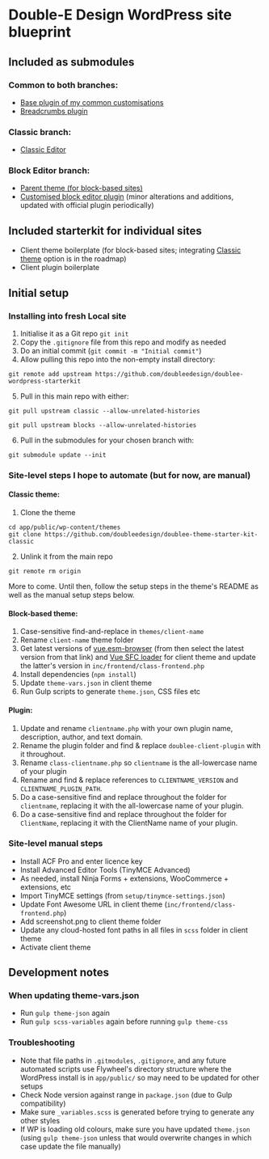 # Double-E Design WordPress site blueprint

## Included as submodules
### Common to both branches:
- [Base plugin of my common customisations](https://github.com/doubleedesign/doublee-base-plugin)
- [Breadcrumbs plugin](https://github.com/doubleedesign/doublee-breadcrumbs)

### Classic branch:
- [Classic Editor](https://github.com/WordPress/classic-editor)

### Block Editor branch:
- [Parent theme (for block-based sites)](https://github.com/doubleedesign/doublee-foundation-theme)
- [Customised block editor plugin](https://github.com/doubleedesign/doublee-gutenberg) (minor alterations and additions, updated with official plugin periodically)

## Included starterkit for individual sites
- Client theme boilerplate (for block-based sites; integrating [Classic theme](https://github.com/doubleedesign/doublee-theme-starter-kit-classic) option is in the roadmap)
- Client plugin boilerplate

## Initial setup

### Installing into fresh Local site
1. Initialise it as a Git repo `git init`
2. Copy the `.gitignore` file from this repo and modify as needed
3. Do an initial commit (`git commit -m "Initial commit"`)
4. Allow pulling this repo into the non-empty install directory:
```
git remote add upstream https://github.com/doubleedesign/doublee-wordpress-starterkit
```
5. Pull in this main repo with either:
```
git pull upstream classic --allow-unrelated-histories
```
```
git pull upstream blocks --allow-unrelated-histories
```

6. Pull in the submodules for your chosen branch with:
```
git submodule update --init
```

### Site-level steps I hope to automate (but for now, are manual)

#### Classic theme:
1. Clone the theme 
```
cd app/public/wp-content/themes
git clone https://github.com/doubleedesign/doublee-theme-starter-kit-classic
```
2. Unlink it from the main repo
```
git remote rm origin
```

More to come. Until then, follow the setup  steps in the theme's README as well as the manual setup steps below.

#### Block-based theme:
1. Case-sensitive find-and-replace in `themes/client-name`
2. Rename `client-name` theme folder
3. Get latest versions of [vue.esm-browser](https://unpkg.com/browse/vue@3.4.23/dist/) (from then select the latest version from that link) and [Vue SFC loader](https://cdn.jsdelivr.net/npm/vue3-sfc-loader/dist/vue3-sfc-loader.js) for client theme and update the latter's version in `inc/frontend/class-frontend.php`
4. Install dependencies (`npm install`)
5. Update `theme-vars.json` in client theme 
6. Run Gulp scripts to generate `theme.json`, CSS files etc

#### Plugin:
1. Update and rename `clientname.php` with your own plugin name, description, author, and text domain.
2. Rename the plugin folder and find & replace `doublee-client-plugin` with it throughout.
3. Rename `class-clientname.php` so `clientname` is the all-lowercase name of your plugin
4. Rename and find & replace references to `CLIENTNAME_VERSION` and `CLIENTNAME_PLUGIN_PATH`.
5. Do a case-sensitive find and replace throughout the folder for `clientname`, replacing it with the all-lowercase name of your plugin.
6. Do a case-sensitive find and replace throughout the folder for `ClientName`, replacing it with the ClientName name of your plugin.

### Site-level manual steps
- Install ACF Pro and enter licence key
- Install Advanced Editor Tools (TinyMCE Advanced)
- As needed, install Ninja Forms + extensions, WooCommerce + extensions, etc
- Import TinyMCE settings (from `setup/tinymce-settings.json`)
- Update Font Awesome URL in client theme (`inc/frontend/class-frontend.php`)
- Add screenshot.png to client theme folder
- Update any cloud-hosted font paths in all files in `scss` folder in client theme
- Activate client theme

## Development notes

### When updating theme-vars.json
- Run `gulp theme-json` again
- Run `gulp scss-variables` again before running `gulp theme-css`

### Troubleshooting
- Note that file paths in `.gitmodules`, `.gitignore`, and any future automated scripts use Flywheel's directory structure where the WordPress install is in `app/public/` so may need to be updated for other setups
- Check Node version against range in `package.json` (due to Gulp compatibility)
- Make sure `_variables.scss` is generated before trying to generate any other styles
- If WP is loading old colours, make sure you have updated `theme.json` (using `gulp theme-json` unless that would overwrite changes in which case update the file manually)
